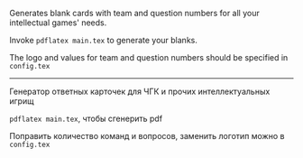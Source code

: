 Generates blank cards with team and question numbers
for all your intellectual games' needs. 

Invoke `pdflatex main.tex` to generate your blanks.

The logo and values for team and question numbers should be specified in `config.tex` 

---------

Генератор ответных карточек для ЧГК и прочих интеллектуальных игрищ

`pdflatex main.tex`, чтобы сгенерить pdf

Поправить количество команд и вопросов, заменить логотип можно в `config.tex`
